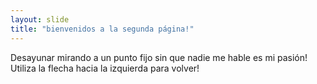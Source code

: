 ```yaml
---
layout: slide
title: "bienvenidos a la segunda página!"
---
```

Desayunar mirando a un punto fijo sin que nadie me hable es mi pasión!
Utiliza la flecha hacia la izquierda para volver!
